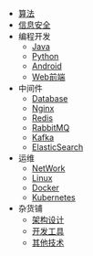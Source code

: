 * [算法](markdown/Algorithm/_readme.md)
* [信息安全](markdown/Security/_readme.md)
* 编程开发
  * [Java](markdown/Program/Java/_readme.md)
  * [Python](markdown/Program/Python/_readme.md)
  * [Android](markdown/Program/Android/_readme.md)
  * [Web前端](markdown/Program/Frontend/_readme.md)
* 中间件
  * [Database](markdown/Middleware/Database/_readme.md)
  * [Nginx](markdown/Middleware/Nginx/_readme.md)
  * [Redis](markdown/Middleware/Redis/_readme.md)
  * [RabbitMQ](markdown/Middleware/RabbitMQ/_readme.md)
  * [Kafka](markdown/Middleware/Kafka/_readme.md)
  * [ElasticSearch](markdown/Middleware/ElasticSearch/_readme.md)
* 运维
  * [NetWork](markdown/Devops/Network/_readme.md)
  * [Linux](markdown/Devops/Linux/_readme.md)
  * [Docker](markdown/Devops/Docker/_readme.md)
  * [Kubernetes](markdown/Devops/Kubernetes/_readme.md)
* 杂货铺
  * [架构设计](markdown/General/Architecture/_readme.md)
  * [开发工具](markdown/General/Tools/_readme.md)
  * [其他技术](markdown/General/Other/_readme.md)

  
